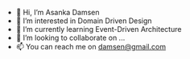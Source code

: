 - 👋 Hi, I’m Asanka Damsen
- 👀 I’m interested in Domain Driven Design
- 🌱 I’m currently learning Event-Driven Architecture 
- 💞️ I’m looking to collaborate on ...
- 📫 You can reach me on damsen@gmail.com

<!---
damsen-asanka/damsen-asanka is a ✨ special ✨ repository because its `README.md` (this file) appears on your GitHub profile.
You can click the Preview link to take a look at your changes.
--->
